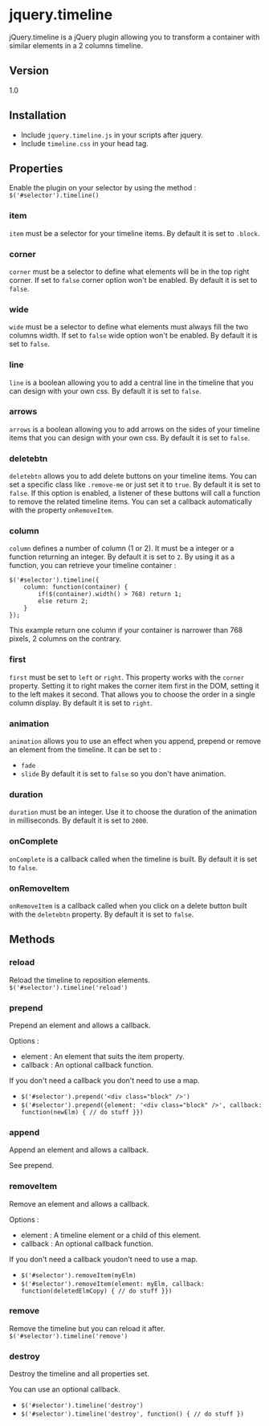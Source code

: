 jquery.timeline
===============

jQuery.timeline is a jQuery plugin allowing you to transform a container with similar elements in a 2 columns timeline.

## Version
1.0

## Installation
* Include `jquery.timeline.js` in your scripts after jquery.
* Include `timeline.css` in your head tag.

## Properties
Enable the plugin on your selector by using the method :
`$('#selector').timeline()`


### item
`item` must be a selector for your timeline items. By default it is set to `.block`.

### corner
`corner` must be a selector to define what elements will be in the top right corner. If set to `false` corner option won't be enabled. By default it is set to `false`.

### wide
`wide` must be a selector to define what elements must always fill the two columns width. If set to `false` wide option won't be enabled. By default it is set to `false`.

### line
`line` is a boolean allowing you to add a central line in the timeline that you can design with your own css. By default it is set to `false`.

### arrows
`arrows` is a boolean allowing you to add arrows on the sides of your timeline items that you can design with your own css. By default it is set to `false`.

### deletebtn
`deletebtn` allows you to add delete buttons on your timeline items. You can set a specific class like `.remove-me` or just set it to `true`. By default it is set to `false`.
If this option is enabled, a listener of these buttons will call a function to remove the related timeline items. You can set a callback automatically with the property `onRemoveItem`.

### column
`column` defines a number of column (1 or 2). It must be a integer or a function returning an integer. By default it is set to `2`.
By using it as a function, you can retrieve your timeline container :

	$('#selector').timeline({
		column: function(container) {
			if($(container).width() > 768) return 1;
			else return 2;
		}
	});

This example return one column if your container is narrower than 768 pixels, 2 columns on the contrary.

### first
`first` must be set to `left` or `right`. This property works with the `corner` property. Setting it to right makes the corner item first in the DOM, setting it to the left makes it second.
That allows you to choose the order in a single column display. By default it is set to `right`.

### animation
`animation` allows you to use an effect when you append, prepend or remove an element from the timeline. It can be set to :
* `fade`
* `slide`
By default it is set to `false` so you don't have animation.

### duration
`duration` must be an integer. Use it to choose the duration of the animation in milliseconds. By default it is set to `2000`.

### onComplete
`onComplete` is a callback called when the timeline is built. By default it is set to `false`.

### onRemoveItem
`onRemoveItem` is a callback called when you click on a delete button built with the `deletebtn` property. By default it is set to `false`.

## Methods

### reload
Reload the timeline to reposition elements.
`$('#selector').timeline('reload')`

### prepend
Prepend an element and allows a callback.

Options :
* element : An element that suits the item property.
* callback : An optional callback function.

If you don't need a callback you don't need to use a map.
* `$('#selector').prepend('<div class="block" />')`
* `$('#selector').prepend({element: '<div class="block" />', callback: function(newElm) { // do stuff }})`

### append
Append an element and allows a callback.

See prepend.

### removeItem
Remove an element and allows a callback.

Options :
* element : A timeline element or a child of this element.
* callback : An optional callback function.

If you don't need a callback youdon't need to use a map.
* `$('#selector').removeItem(myElm)`
* `$('#selector').removeItem(element: myElm, callback: function(deletedElmCopy) { // do stuff }})`

### remove
Remove the timeline but you can reload it after.
`$('#selector').timeline('remove')`

### destroy
Destroy the timeline and all properties set.

You can use an optional callback.
* `$('#selector').timeline('destroy')`
* `$('#selector').timeline('destroy', function() { // do stuff })`
